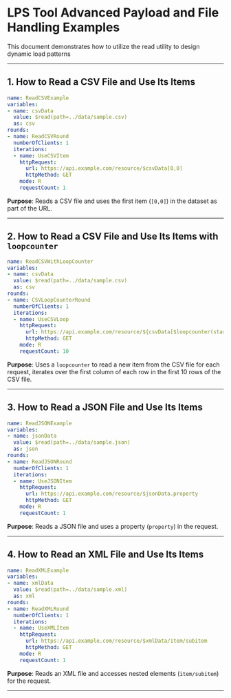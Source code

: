 # LPS Tool Advanced Payload and File Handling Examples

This document demonstrates how to utilize the read utility to design dynamic load patterns

---

## 1. How to Read a CSV File and Use Its Items
```yaml
name: ReadCSVExample
variables:
- name: csvData
  value: $read(path=../data/sample.csv)
  as: csv
rounds:
- name: ReadCSVRound
  numberOfClients: 1
  iterations:
  - name: UseCSVItem
    httpRequest:
      url: https://api.example.com/resource/$csvData[0,0]
      httpMethod: GET
    mode: R
    requestCount: 1
```
**Purpose**: Reads a CSV file and uses the first item (`[0,0]`) in the dataset as part of the URL.

---

## 2. How to Read a CSV File and Use Its Items with `loopcounter`
```yaml
name: ReadCSVWithLoopCounter
variables:
- name: csvData
  value: $read(path=../data/sample.csv)
  as: csv
rounds:
- name: CSVLoopCounterRound
  numberOfClients: 1
  iterations:
  - name: UseCSVLoop
    httpRequest:
      url: https://api.example.com/resource/${csvData[$loopcounter(start=0, end=9),0]}
      httpMethod: GET
    mode: R
    requestCount: 10
```
**Purpose**: Uses a `loopcounter` to read a new item from the CSV file for each request, iterates over the first column of each row in the first 10 rows of the CSV file.

---

## 3. How to Read a JSON File and Use Its Items
```yaml
name: ReadJSONExample
variables:
- name: jsonData
  value: $read(path=../data/sample.json)
  as: json
rounds:
- name: ReadJSONRound
  numberOfClients: 1
  iterations:
  - name: UseJSONItem
    httpRequest:
      url: https://api.example.com/resource/$jsonData.property
      httpMethod: GET
    mode: R
    requestCount: 1
```
**Purpose**: Reads a JSON file and uses a property (`property`) in the request.

---

## 4. How to Read an XML File and Use Its Items
```yaml
name: ReadXMLExample
variables:
- name: xmlData
  value: $read(path=../data/sample.xml)
  as: xml
rounds:
- name: ReadXMLRound
  numberOfClients: 1
  iterations:
  - name: UseXMLItem
    httpRequest:
      url: https://api.example.com/resource/$xmlData/item/subitem
      httpMethod: GET
    mode: R
    requestCount: 1
```
**Purpose**: Reads an XML file and accesses nested elements (`item/subitem`) for the request.

---
